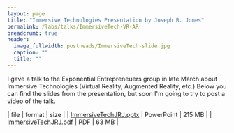 ```yaml
---
layout: page
title: "Immersive Technologies Presentation by Joseph R. Jones"
permalink: /labs/talks/ImmersiveTech-VR-AR
breadcrumb: true
header:
  image_fullwidth: postheads/ImmersiveTech-slide.jpg
  caption: ""
  title: ""
---
```


I gave a talk to the Exponential Entrepreneuers group in late March about Immersive Technologies (Virtual Reality, Augmented Reality, etc.) Below you can find the slides from the presentation, but soon I'm going to try to post a video of the talk.

| file                       | format     | size   |
| [ImmersiveTechJRJ.pptx][1] | PowerPoint | 215 MB |
| [ImmersiveTechJRJ.pdf][2]  | PDF        | 63 MB  |

[1]: http://www.jrj.io/ImmersiveTechJRJ.pptx
[2]: http://www.jrj.io/ImmersiveTechJRJ.pdf
